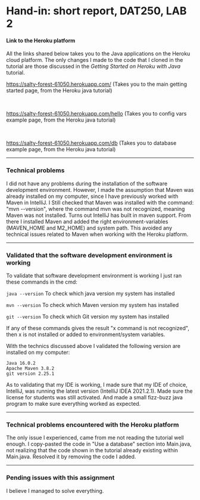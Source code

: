 <h1> Hand-in: short report, DAT250, LAB 2 </h1>

<h4> Link to the Heroku platform</h4>

All the links shared below takes you to the Java applications on the Heroku cloud platform. The only changes I made to the code that I cloned in the tutorial are those discussed in the _Getting Started on Heroku with Java_ tutorial.

https://salty-forest-61050.herokuapp.com/ (Takes you to the main getting started page, from the Heroku java tutorial)


<br>


https://salty-forest-61050.herokuapp.com/hello  (Takes you to config vars example page, from the Heroku java tutorial)

<br>

https://salty-forest-61050.herokuapp.com/db (Takes you to database example page, from the Heroku java tutorial)

---

<h3> Technical problems </h3>
I did not have any problems during the installation of the software development environment. However, I made the assumption that Maven was already installed on my computer, since I have previously worked with Maven in IntelliJ. I Still checked that Maven was installed with the command: "mvn --version", where the command mvn was not recognized, meaning Maven was not installed. Turns out IntelliJ has built in maven support. From there I installed Maven and added the right environment-variables (MAVEN_HOME and M2_HOME) and system path. This avoided any technical issues related to Maven when working with the Heroku platform.

---

<h3> Validated that the software development environment is working </h3>

To validate that software development environment is working I just ran these commands in the cmd:

```java --version```
To check which java version my system has installed

```mvn --version```
To check which Maven version my system has installed

```git --version```
To check which Git version my system has installed

If any of these commands gives the result "x command is not recognized", then x is not installed or added to environment/system variables.

With the technics discussed above I validated the following version are installed on my computer:

```
Java 16.0.2
Apache Maven 3.8.2
git version 2.25.1
```

As to validating that my IDE is working, I made sure that my IDE of choice, IntelliJ, was running the latest version (IntelliJ IDEA 2021.2.1). Made sure the license for students was still activated. And made a small fizz-buzz java program to make sure everything worked as expected.


---

<h3> Technical problems encountered with the Heroku platform </h3>

The only issue I experienced, came from me not reading the tutorial well enough. I copy-pasted the code in "Use a database" section into Main.java, not realizing that the code shown in the tutorial already existing within Main.java. Resolved it by removing the code I added.

---

<h3>  Pending issues with this assignment  </h3>

I believe I managed to solve everything.


